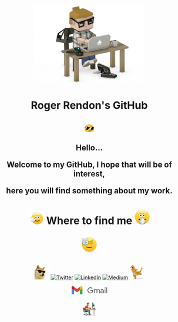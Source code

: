 <p align="center">
  <img src="https://github.com/rogerrendons/rogerrendons/blob/main/Programmer.gif" width="300">
</p>
<h1 align="center">Roger Rendon's GitHub</h1>

<h2 align="center"><img src="https://github.com/rogerrendons/rogerrendons/blob/main/Glases.gif" width="30">
  
  Hello...
  
  Welcome to my GitHub, I hope that will be of interest,
  
  here you will find something about my work.
</h2>

<!-- <h2>
My Stats...
[![Anurag's GitHub stats](https://github-readme-stats.vercel.app/api?username=rogerrendons)](https://github.com/anuraghazra/github-readme-stats)
[![Top Langs](https://github-readme-stats.vercel.app/api/top-langs/?username=rogerrendons&layout=compact)](https://github.com/anuraghazra/github-readme-stats)
[![Top Langs](https://github-readme-stats.vercel.app/api/top-langs/?username=rogerrendons&langs_count=8)](https://github.com/anuraghazra/github-readme-stats) -->


<h1 align="center">
  <img src="https://github.com/rogerrendons/rogerrendons/blob/main/Five.gif" width="40">
  Where to find me 
  <img src="https://github.com/rogerrendons/rogerrendons/blob/main/Clap.gif" width="40">
  <p align="center"><img src="https://github.com/rogerrendons/rogerrendons/blob/main/Rock.gif" width="40"></p>
</h1>
<p align="center">
  <img src="https://github.com/rogerrendons/rogerrendons/blob/main/Dog.gif" width="40">
  <a href="https://twitter.com/RogerRendons" target="_blank"><img alt="Twitter" src="https://img.shields.io/badge/twitter-%231DA1F2.svg?&style=for-the-badge&logo=twitter&logoColor=white" /></a>
  <a href="https://www.linkedin.com/in/roger-rendon/" target="_blank"><img alt="LinkedIn" src="https://img.shields.io/badge/linkedin-%230077B5.svg?&style=for-the-badge&logo=linkedin&logoColor=white" /></a>
  <a href="https://medium.com/@roger-rendon" target="_blank"><img alt="Medium" src="https://img.shields.io/badge/medium-%2312100E.svg?&style=for-the-badge&logo=medium&logoColor=white" /></a>
  <img src="https://github.com/rogerrendons/rogerrendons/blob/main/Dino.gif" width="40">
  <p align="center"><a href="mailto:rogerrendons@gmail.com" target="_blank"><img alt="Medium" src="https://github.com/rogerrendons/rogerrendons/blob/main/Google_Gmail.jpg"  width="100"/></a></p>
  <p align="center"><img src="https://github.com/rogerrendons/rogerrendons/blob/main/ProgramerPC.gif" width="40"></p>
</p>
